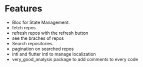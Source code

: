 # Features 

 - Bloc for State Management.
 - fetch repos
 - refresh repos with the refresh button
 - see the braches of repos
 - Search repositories.
 - pagination on searched repos
 - intl and flutter intl to manage localization
 - very_good_analysis package to add comments to every code
